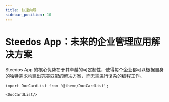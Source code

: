```yaml
---
title: 快速向导
sidebar_position: 10
---
```


# Steedos App：未来的企业管理应用解决方案

Steedos App 的核心优势在于其卓越的可定制性，使得每个企业都可以根据自身的独特需求构建出完美匹配的解决方案，而无需进行复杂的编程工作。


```mdx-code-block
import DocCardList from '@theme/DocCardList';

<DocCardList/>
```